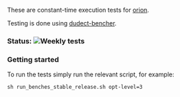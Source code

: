 These are constant-time execution tests for [orion](https://github.com/orion-rs/orion).

Testing is done using [dudect-bencher](https://github.com/rozbb/dudect-bencher).

### Status: ![Weekly tests](https://github.com/orion-rs/orion-dudect/workflows/Weekly%20tests/badge.svg)


### Getting started

To run the tests simply run the relevant script, for example:
```
sh run_benches_stable_release.sh opt-level=3
```